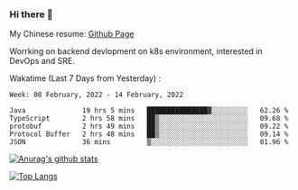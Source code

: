 ### Hi there 👋

My Chinese resume: [Github Page](https://spencercjh.github.io/resume/)

Worrking on backend devlopment on k8s environment, interested in DevOps and SRE.

Wakatime (Last 7 Days from Yesterday) :

<!--START_SECTION:waka-->
```text
Week: 08 February, 2022 - 14 February, 2022

Java              19 hrs 5 mins   ███████████████▓░░░░░░░░░   62.26 % 
TypeScript        2 hrs 58 mins   ██▒░░░░░░░░░░░░░░░░░░░░░░   09.68 % 
protobuf          2 hrs 49 mins   ██▒░░░░░░░░░░░░░░░░░░░░░░   09.22 % 
Protocol Buffer   2 hrs 48 mins   ██▒░░░░░░░░░░░░░░░░░░░░░░   09.14 % 
JSON              36 mins         ▒░░░░░░░░░░░░░░░░░░░░░░░░   01.96 % 
```
<!--END_SECTION:waka-->

[![Anurag's github stats](https://github-readme-stats.vercel.app/api?username=spencercjh&theme=tokyonight&show_icons=true)](https://github.com/anuraghazra/github-readme-stats)

[![Top Langs](https://github-readme-stats.vercel.app/api/top-langs/?username=spencercjh&layout=compact&theme=tokyonight)](https://github.com/anuraghazra/github-readme-stats)
